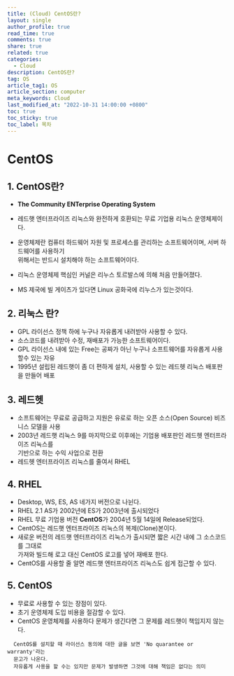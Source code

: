 ```yaml
---
title: (Cloud) CentOS란?
layout: single
author_profile: true
read_time: true
comments: true
share: true
related: true
categories:
  - Cloud
description: CentOS란?
tag: OS
article_tag1: OS
article_section: computer
meta_keywords: Cloud
last_modified_at: "2022-10-31 14:00:00 +0800"
toc: true
toc_sticky: true
toc_label: 목차
---
```


# CentOS

## 1. CentOS란?

- **The Community ENTerprise Operating System**
- 레드햇 엔터프라이즈 리눅스와 완전하게 호환되는 무료 기업용 리눅스 운영체제이다.
- 운영체제란 컴퓨터 하드웨어 자원 및 프로세스를 관리하는 소프트웨어이며, 서버 하드웨어를 사용하기  
  위해서는 반드시 설치해야 하는 소프트웨어이다.

- 리눅스 운영체제 핵심인 커널은 리누스 토르발스에 의해 처음 만들어졌다.
- MS 제국에 빌 게이츠가 있다면 Linux 공화국에 리누스가 있는것이다.

## 2. 리눅스 란?

- GPL 라이선스 정책 하에 누구나 자유롭게 내려받아 사용할 수 있다.
- 소스코드를 내려받아 수정, 재배포가 가능한 소프트웨어이다.
- GPL 라이선스 내에 있는 Free는 공짜가 아닌 누구나 소프트웨어를 자유롭게 사용할수 있는 자유
- 1995년 설립된 레드햇이 좀 더 편하게 설치, 사용할 수 있는 레드헷 리눅스 배포판을 만들어 배포

## 3. 레드헷

- 소프트웨어는 무료로 공급하고 지원은 유로로 하는 오픈 소스(Open Source) 비즈니스 모델을 사용
- 2003년 레드햇 리눅스 9를 마지막으로 이후에는 기업용 배포판인 레드헷 엔터프라이즈 리눅스를  
  기반으로 하는 수익 사업으로 전환
- 레드헷 엔터프라이즈 리눅스를 줄여서 RHEL

## 4. RHEL

- Desktop, WS, ES, AS 네가지 버전으로 나뉜다.
- RHEL 2.1 AS가 2002년에 ES가 2003년에 출시되었다
- RHEL 무료 기업용 버전 **CentOS**가 2004년 5월 14일에 Release되었다.
- CentOS는 레드햇 엔터프라이즈 리눅스의 복제(Clone)본이다.
- 새로운 버전의 레드햇 엔터프라이즈 리눅스가 출시되면 짧은 시간 내에 그 소스코드를 그대로  
  가져와 빌드해 로고 대신 CentOS 로고를 넣어 재배포 한다.
- CentOS를 사용할 줄 알면 레드햇 엔터프라이즈 리눅스도 쉽게 접근할 수 있다.

## 5. CentOS

- 무료로 사용할 수 있는 장점이 있다.
- 초기 운영체제 도입 비용을 절감할 수 있다.
- CentOS 운영체제를 사용하다 문제가 생긴다면 그 문제를 레드햇이 책임지지 않는다.

```
  CentOS를 설치할 때 라이선스 동의에 대한 글을 보면 'No quarantee or warranty'라는
  문고가 나온다.
  자유롭게 사용을 할 수는 있지만 문제가 발생하면 그것에 대해 책임은 없다는 의미
```
